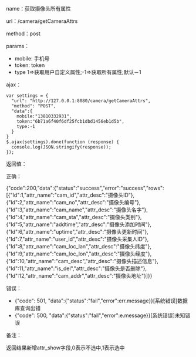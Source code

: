 name：获取摄像头所有属性

url：/camera/getCameraAttrs

method：post

params：

* mobile: 手机号
* token: token
* type 1=>获取用户自定义属性;-1=>获取所有属性;默认－1

ajax：

```
var settings = {
  "url": "http://127.0.0.1:8080/camera/getCameraAttrs",
  "method": "POST",
  "data":{
    mobile:"13810332931",
    token:"6b71a6f40f6df25fcb1dbd1456eb1d5b",
    type:-1
  }
}
$.ajax(settings).done(function (response) {
  console.log(JSON.stringify(response));
});
```


返回值：

正确：

{"code":200,"data":{"status":"success","error":"success","rows":[{"Id":1,"attr_name":"cam_id","attr_desc":"摄像头ID"},{"Id":2,"attr_name":"cam_no","attr_desc":"摄像头编号"},{"Id":3,"attr_name":"cam_name","attr_desc":"摄像头名字"},{"Id":4,"attr_name":"cam_sta","attr_desc":"摄像头类别"},{"Id":5,"attr_name":"addtime","attr_desc":"摄像头添加时间"},{"Id":6,"attr_name":"uptime","attr_desc":"摄像头更新时间"},{"Id":7,"attr_name":"user_id","attr_desc":"摄像头采集人ID"},{"Id":8,"attr_name":"cam_loc_lan","attr_desc":"摄像头纬度"},{"Id":9,"attr_name":"cam_loc_lon","attr_desc":"摄像头经度"},{"Id":10,"attr_name":"cam_desc","attr_desc":"摄像头描述信息"},{"Id":11,"attr_name":"is_del","attr_desc":"摄像头是否删除"},{"Id":12,"attr_name":"cam_addr","attr_desc":"摄像头地址"}]}}


错误：

* {"code": 501, "data":{"status":"fail","error":err.message}}[系统错误]数据库查询出错
* {"code": 500, "data":{"status":"fail","error":e.message}}[系统错误]未知错误

备注：

返回结果新增attr_show字段,0表示不选中,1表示选中


